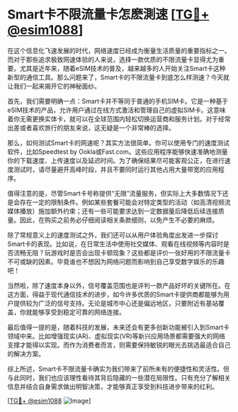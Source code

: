 # Smart卡不限流量卡怎麽測速 [[TG💪+ @esim1088](https://t.me/s/esim1088)]

在这个信息化飞速发展的时代，网络速度已经成为衡量生活质量的重要指标之一。而对于那些追求极致网速体验的人来说，选择一款优质的不限流量卡显得尤为重要。尤其是近年来，随着eSIM技术的普及，越来越多的人开始关注Smart卡这种新型的通信工具。那么问题来了，Smart卡的不限流量卡到底怎么样测速？今天就让我们一起来揭开它的神秘面纱。

首先，我们需要明确一点：Smart卡并不等同于普通的手机SIM卡。它是一种基于eSIM技术的产品，允许用户通过在线方式激活和管理自己的虚拟SIM卡。这意味着你无需更换实体卡，就可以在全球范围内轻松切换运营商和服务计划。对于经常出差或者喜欢旅行的朋友来说，这无疑是一个非常棒的选择。

那么，如何测试Smart卡的网速呢？其实方法很简单。你可以使用专门的速度测试软件，比如Speedtest by Ookla或Fast.com。这些应用程序能够快速准确地测量你的下载速度、上传速度以及延迟时间。为了确保结果尽可能客观公正，在进行速度测试时，请尽量避开高峰时段，并且不要同时运行其他占用大量带宽的应用程序。

值得注意的是，尽管Smart卡号称提供“无限”流量服务，但实际上大多数情况下还是会存在一定的限制条件。例如某些套餐可能会对特定类型的活动（如高清视频流媒体播放）施加额外约束；还有一些可能要求达到一定数据量后降低后续连接质量。因此，在购买之前务必仔细阅读相关条款细则，以免产生不必要的麻烦。

除了常规意义上的速度测试之外，我们还可以从用户体验角度出发进一步探讨Smart卡的表现。比如说，在日常生活中使用社交媒体、观看在线视频等内容时是否流畅无阻？玩游戏时是否会出现卡顿现象？这些都是评价一张好用的不限流量卡不可或缺的因素。毕竟谁也不想因为网络问题而影响到自己享受数字娱乐的乐趣吧！

当然啦，除了速度本身以外，信号覆盖范围也是评判一款产品好坏的关键所在。在这方面，得益于现代通信技术的进步，如今许多优质的Smart卡提供商都能够为用户提供较为广泛的信号支持。无论是城市中心还是偏远地区，只要附近有基站覆盖，你就能够享受到稳定可靠的网络连接。

最后值得一提的是，随着科技的发展，未来还会有更多创新功能被引入到Smart卡领域中来。比如增强现实(AR)、虚拟现实(VR)等新兴应用场景都需要强大的网络支撑才能得以实现。而作为消费者而言，则需要保持敏锐的眼光去挑选最适合自己的解决方案。

综上所述，Smart卡不限流量卡确实为我们带来了前所未有的便捷性和灵活性。但与此同时，我们也应该理性看待其背后隐藏的一些潜在局限性。只有充分了解相关信息并结合自身需求做出明智决策，才能够真正享受到科技进步带来的红利。

[[TG💪+ @esim1088](https://t.me/s/esim1088) ![Image](https://i.postimg.cc/4NQfJmqS/Snipaste-2025-05-13-00-14-12.png)]
